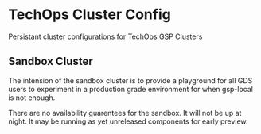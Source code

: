 # TechOps Cluster Config

Persistant cluster configurations for TechOps [GSP](https://github.com/alphagov/gsp) Clusters

## Sandbox Cluster

The intension of the sandbox cluster is to provide a playground for all GDS users to experiment in a production grade environment for when gsp-local is not enough.

There are no availability guarentees for the sandbox. It will not be up at night. It may be running as yet unreleased components for early preview.

